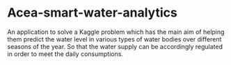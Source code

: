 # Acea-smart-water-analytics
An application to solve a Kaggle problem which has the main aim of helping them predict the water level in various types of water bodies over different seasons of the year. So that the water supply can be accordingly regulated in order to meet the daily consumptions.

